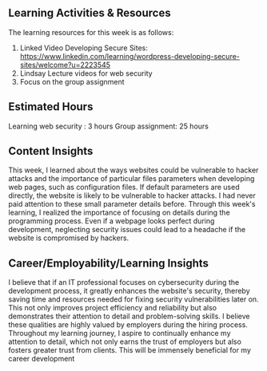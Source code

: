 ## Learning Activities & Resources

The learning resources for this week is as follows:
1. Linked Video
Developing Secure Sites: https://www.linkedin.com/learning/wordpress-developing-secure-sites/welcome?u=2223545
2. Lindsay Lecture videos for web security
3. Focus on the group assignment


## Estimated Hours
Learning web security : 3 hours
Group assignment: 25 hours

## Content Insights

This week, I learned about the ways websites could be vulnerable to hacker attacks and the importance of particular files parameters 
when developing web pages, such as configuration files. If default parameters are used directly, the website is likely to be vulnerable to hacker attacks.
I had never paid attention to these small parameter details before. Through this week's learning, 
I realized the importance of focusing on details during the programming process. Even if a webpage looks perfect during development, 
neglecting security issues could lead to a headache if the website is compromised by hackers.


## Career/Employability/Learning Insights

I believe that if an IT professional focuses on cybersecurity during the development process, it greatly enhances the website's security, thereby saving time and resources needed for fixing security vulnerabilities later on. This not only improves project efficiency and reliability but also demonstrates their attention to detail and problem-solving skills. I believe these qualities are highly valued by employers during the hiring process. Throughout my learning journey, I aspire to continually enhance my attention to detail, which not only earns the trust of employers but also fosters greater trust from clients. This will be immensely beneficial for my career development
